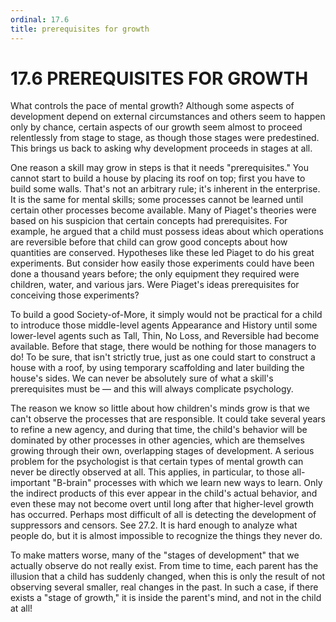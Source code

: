 ```yaml
---
ordinal: 17.6
title: prerequisites for growth
---
```


# 17.6 PREREQUISITES FOR GROWTH

What controls the pace of mental growth? Although some aspects of development depend on external circumstances and others seem to happen only by chance, certain aspects of our growth seem almost to proceed relentlessly from stage to stage, as though those stages were predestined. This brings us back to asking why development proceeds in stages at all.

One reason a skill may grow in steps is that it needs "prerequisites." You cannot start to build a house by placing its roof on top; first you have to build some walls. That's not an arbitrary rule; it's inherent in the enterprise. It is the same for mental skills; some processes cannot be learned until certain other processes become available. Many of Piaget's theories were based on his suspicion that certain concepts had prerequisites. For example, he argued that a child must possess ideas about which operations are reversible before that child can grow good concepts about how quantities are conserved. Hypotheses like these led Piaget to do his great experiments. But consider how easily those experiments could have been done a thousand years before; the only equipment they required were children, water, and various jars. Were Piaget's ideas prerequisites for conceiving those experiments?

To build a good Society-of-More, it simply would not be practical for a child to introduce those middle-level agents Appearance and History until some lower-level agents such as Tall, Thin, No Loss, and Reversible had become available. Before that stage, there would be nothing for those managers to do! To be sure, that isn't strictly true, just as one could start to construct a house with a roof, by using temporary scaffolding and later building the house's sides. We can never be absolutely sure of what a skill's prerequisites must be &mdash; and this will always complicate psychology.

The reason we know so little about how children's minds grow is that we can't observe the processes that are responsible. It could take several years to refine a new agency, and during that time, the child's behavior will be dominated by other processes in other agencies, which are themselves growing through their own, overlapping stages of development. A serious problem for the psychologist is that certain types of mental growth can never be directly observed at all. This applies, in particular, to those all-important "B-brain" processes with which we learn new ways to learn. Only the indirect products of this ever appear in the child's actual behavior, and even these may not become overt until long after that higher-level growth has occurred. Perhaps most difficult of all is detecting the development of suppressors and censors. See 27.2. It is hard enough to analyze what people do, but it is almost impossible to recognize the things they never do.

To make matters worse, many of the "stages of development" that we actually observe do not really exist. From time to time, each parent has the illusion that a child has suddenly changed, when this is only the result of not observing several smaller, real changes in the past. In such a case, if there exists a "stage of growth," it is inside the parent's mind, and not in the child at all!
